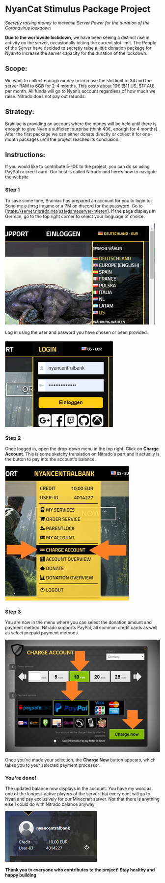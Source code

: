 # NyanCat Stimulus Package Project
*Secretly raising money to increase Server Power for the duration of the Coronavirus lockdown*


**Due to the worldwide lockdown**, we have been seeing a distinct rise in activity on the server, occasionally hitting the current slot limit. The People of the Server have decided to secretly raise a little donation package for Nyan to increase the server capacity for the duration of the lockdown.

## Scope:
We want to collect enough money to increase the slot limit to 34 and the server RAM to 6GB for 2-4 months. This costs about 10€ ($11 US, $17 AU) per month. All funds will go to Nyan’s account regardless of how much we raise. Nitrado does not pay out refunds.

## Strategy:
Brainiac is providing an account where the money will be held until there is enough to give Nyan a sufficient surprise (think 40€, enough for 4 months). After the first package we can either donate directly or collect it for one-month packages until the project reaches its conclusion.

## Instructions:
If you would like to contribute 5-10€ to the project, you can do so using PayPal or credit card. Our host is called Nitrado and here’s how to navigate the website

### Step 1
To save some time, Brainiac has prepared an account for you to login to. Send me a /msg ingame or a PM on discord for the password. Go to [https://server.nitrado.net/usa/gameserver-mieten]. If the page displays in German, go to the top right corner to select your language of choice.

![How to find the Language Settings on Nitrado](https://github.com/wickersoft/nyan-stimulus-package/raw/master/language.png "How to find the Language Settings on Nitrado")

Log in using the user and pasword you have chosen or been provided.

![Logging in to Nitrado](https://github.com/wickersoft/nyan-stimulus-package/raw/master/login.png "Logging in to Nitrado")

### Step 2
Once logged in, open the drop-down menu in the top right. Click on **Charge Account**. This is some sketchy translation on Nitrado's part and it actually is the button to pay into the account's balance.

![Logging in to Nitrado](https://github.com/wickersoft/nyan-stimulus-package/raw/master/charge.png "Navigating to the payment menu")

### Step 3
You are now in the menu where you can select the donation amount and payment method. Nitrado supports PayPal, all common credit cards as well as select prepaid payment methods.

![Logging in to Nitrado](https://github.com/wickersoft/nyan-stimulus-package/raw/master/payment.png "Filling in payment details")

Once you've made your selection, the **Charge Now** button appears, which takes you to your selected payment processor. 

### You're done!
The updated balance now displays in the account. You have my word as one of the longest-active players of the server that every cent will go to Nyan and pay exclusively for our Minecraft server. Not that there is anything else I could do with Nitrado balance anyway.

![Logging in to Nitrado](https://github.com/wickersoft/nyan-stimulus-package/raw/master/done.png "Payment has been accepted")

**Thank you to everyone who contributes to the project! Stay healthy and happy building**
